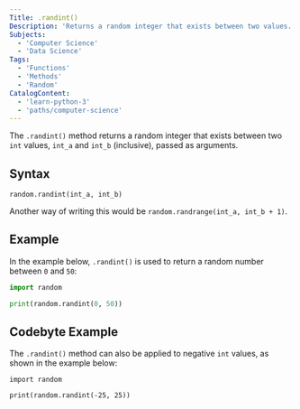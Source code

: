 ```yaml
---
Title: .randint()
Description: 'Returns a random integer that exists between two values.'
Subjects:
  - 'Computer Science'
  - 'Data Science'
Tags:
  - 'Functions'
  - 'Methods'
  - 'Random'
CatalogContent:
  - 'learn-python-3'
  - 'paths/computer-science'
---
```


The `.randint()` method returns a random integer that exists between two `int` values, `int_a` and `int_b` (inclusive), passed as arguments.

## Syntax

```pseudo
random.randint(int_a, int_b)
```

Another way of writing this would be `random.randrange(int_a, int_b + 1)`.

## Example

In the example below, `.randint()` is used to return a random number between `0` and `50`:

```py
import random

print(random.randint(0, 50))
```

## Codebyte Example

The `.randint()` method can also be applied to negative `int` values, as shown in the example below:

```codebyte/python
import random

print(random.randint(-25, 25))
```
